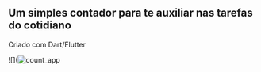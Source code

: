 ## Um simples contador para te auxiliar nas tarefas do cotidiano 

Criado com Dart/Flutter

![](![count_app](https://user-images.githubusercontent.com/54651622/183328632-5fe682f1-5d6b-44d9-b4ca-d66f7eebece1.jpg)
